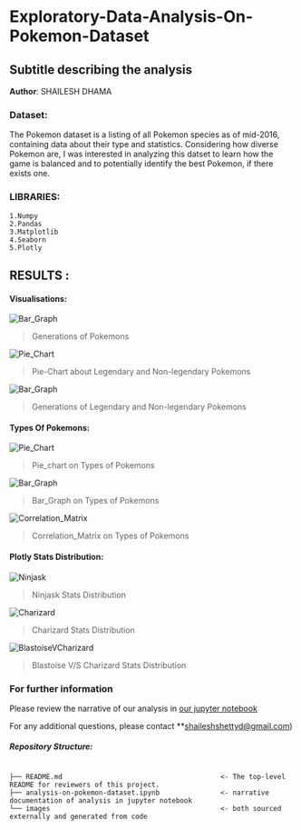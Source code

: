 # Exploratory-Data-Analysis-On-Pokemon-Dataset
## Subtitle describing the analysis 

**Author**: SHAILESH DHAMA

### Dataset:

The Pokemon dataset is a listing of all Pokemon species as of mid-2016, containing data about their type and statistics. Considering how diverse Pokemon are, I was interested in analyzing this datset to learn how the game is balanced and to potentially identify the best Pokemon, if there exists one.

### LIBRARIES:
    1.Numpy
    2.Pandas
    3.Matplotlib
    4.Seaborn
    5.Plotly

## RESULTS :

#### Visualisations:
![Bar_Graph](./POKE_1.jpg)
> Generations of Pokemons

![Pie_Chart](./POKE_2.jpg)
> Pie-Chart about Legendary and Non-legendary Pokemons

![Bar_Graph](./POKE_4.jpg)
> Generations of Legendary and Non-legendary Pokemons

#### Types Of Pokemons:
![Pie_Chart](./POKE_3.jpg)
> Pie_chart on Types of Pokemons

![Bar_Graph](./POKE_5.jpg)
> Bar_Graph on Types of Pokemons

![Correlation_Matrix](./POKE_6.jpg)
> Correlation_Matrix on Types of Pokemons

#### Plotly Stats Distribution:
![Ninjask](./POKE_7.JPG)
> Ninjask Stats Distribution

![Charizard](./POKE_8.JPG)
> Charizard Stats Distribution

![BlastoiseVCharizard](./POKE_9.JPG)
> Blastoise V/S Charizard Stats Distribution

### For further information
Please review the narrative of our analysis in [our jupyter notebook](./analysis-on-pokemon-dataset.ipynb)

For any additional questions, please contact **shaileshshettyd@gmail.com)


##### Repository Structure:
```

├── README.md                                       <- The top-level README for reviewers of this project.
├── analysis-on-pokemon-dataset.ipynb               <- narrative documentation of analysis in jupyter notebook
└── images                                          <- both sourced externally and generated from code
```
